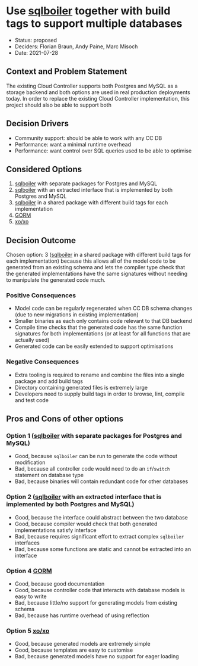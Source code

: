 # Use [sqlboiler](https://github.com/volatiletech/sqlboiler) together with build tags to support multiple databases

* Status: proposed
* Deciders: Florian Braun, Andy Paine, Marc Misoch
* Date: 2021-07-28

## Context and Problem Statement

The existing Cloud Controller supports both Postgres and MySQL as a storage backend and both options are used in real production deployments today.
In order to replace the existing Cloud Controller implementation, this project should also be able to support both

## Decision Drivers

* Community support: should be able to work with any CC DB
* Performance: want a minimal runtime overhead
* Performance: want control over SQL queries used to be able to optimise

## Considered Options

1. [sqlboiler](https://github.com/volatiletech/sqlboiler) with separate packages for Postgres and MySQL
1. [sqlboiler](https://github.com/volatiletech/sqlboiler) with an extracted interface that is implemented by both Postgres and MySQL
1. [sqlboiler](https://github.com/volatiletech/sqlboiler) in a shared package with different build tags for each implementation
1. [GORM](https://gorm.io/index.html)
1. [xo/xo](https://github.com/xo/xo)

## Decision Outcome

Chosen option: 3 ([sqlboiler](https://github.com/volatiletech/sqlboiler) in a shared package with different build tags for each implementation) because this allows all of the model code to be generated from an existing schema and lets the compiler type check that the generated implementations have the same signatures without needing to manipulate the generated code much.

### Positive Consequences

* Model code can be regularly regenerated when CC DB schema changes (due to new migrations in existing implementation)
* Smaller binaries as each only contains code relevant to that DB backend
* Compile time checks that the generated code has the same function signatures for both implementations (or at least for all functions that are actually used)
* Generated code can be easily extended to support optimisations

### Negative Consequences

* Extra tooling is required to rename and combine the files into a single package and add build tags
* Directory containing generated files is extremely large
* Developers need to supply build tags in order to browse, lint, compile and test code

## Pros and Cons of other options

### Option 1 ([sqlboiler](https://github.com/volatiletech/sqlboiler) with separate packages for Postgres and MySQL)

* Good, because `sqlboiler` can be run to generate the code without modification
* Bad, because all controller code would need to do an `if`/`switch` statement on database type
* Bad, because binaries will contain redundant code for other databases

### Option 2 ([sqlboiler](https://github.com/volatiletech/sqlboiler) with an extracted interface that is implemented by both Postgres and MySQL)

* Good, because the interface could abstract between the two database
* Good, because compiler would check that both generated implementations satisfy interface
* Bad, because requires significant effort to extract complex `sqlboiler` interfaces
* Bad, because some functions are static and cannot be extracted into an interface

### Option 4 [GORM](https://gorm.io/index.html)

* Good, because good documentation
* Good, because controller code that interacts with database models is easy to write
* Bad, because little/no support for generating models from existing schema
* Bad, because has runtime overhead of using reflection

### Option 5 [xo/xo](https://github.com/xo/xo)


* Good, because generated models are extremely simple
* Good, because templates are easy to customise
* Bad, because generated models have no support for eager loading